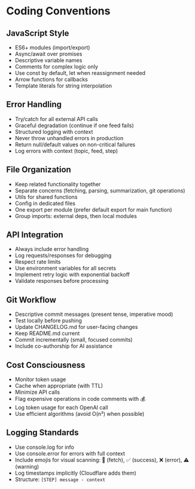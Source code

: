# Coding Conventions

## JavaScript Style
- ES6+ modules (import/export)
- Async/await over promises
- Descriptive variable names
- Comments for complex logic only
- Use const by default, let when reassignment needed
- Arrow functions for callbacks
- Template literals for string interpolation

## Error Handling
- Try/catch for all external API calls
- Graceful degradation (continue if one feed fails)
- Structured logging with context
- Never throw unhandled errors in production
- Return null/default values on non-critical failures
- Log errors with context (topic, feed, step)

## File Organization
- Keep related functionality together
- Separate concerns (fetching, parsing, summarization, git operations)
- Utils for shared functions
- Config in dedicated files
- One export per module (prefer default export for main function)
- Group imports: external deps, then local modules

## API Integration
- Always include error handling
- Log requests/responses for debugging
- Respect rate limits
- Use environment variables for all secrets
- Implement retry logic with exponential backoff
- Validate responses before processing

## Git Workflow
- Descriptive commit messages (present tense, imperative mood)
- Test locally before pushing
- Update CHANGELOG.md for user-facing changes
- Keep README.md current
- Commit incrementally (small, focused commits)
- Include co-authorship for AI assistance

## Cost Consciousness
- Monitor token usage
- Cache when appropriate (with TTL)
- Minimize API calls
- Flag expensive operations in code comments with 💰
- Log token usage for each OpenAI call
- Use efficient algorithms (avoid O(n²) when possible)

## Logging Standards
- Use console.log for info
- Use console.error for errors with full context
- Include emojis for visual scanning: 📰 (fetch), ✅ (success), ❌ (error), ⚠️ (warning)
- Log timestamps implicitly (Cloudflare adds them)
- Structure: `[STEP] message - context`

